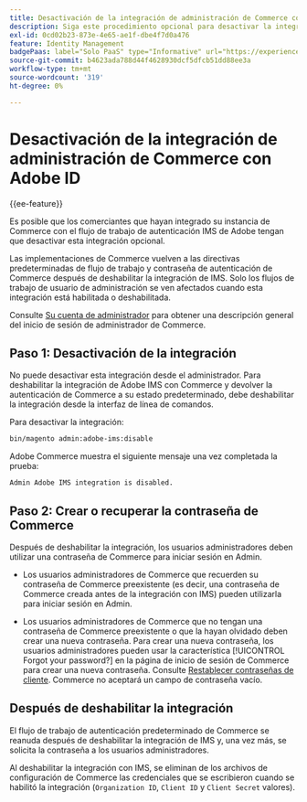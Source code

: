 ```yaml
---
title: Desactivación de la integración de administración de Commerce con Adobe ID
description: Siga este procedimiento opcional para desactivar la integración de Adobe Commerce Admin con Adobe IMS.
exl-id: 0cd02b23-873e-4e65-ae1f-dbe4f7d0a476
feature: Identity Management
badgePaas: label="Solo PaaS" type="Informative" url="https://experienceleague.adobe.com/es/docs/commerce/user-guides/product-solutions" tooltip="Se aplica solo a proyectos de Adobe Commerce en la nube (infraestructura PaaS administrada por Adobe) y a proyectos locales."
source-git-commit: b4623ada788d44f4628930dcf5dfcb51dd88ee3a
workflow-type: tm+mt
source-wordcount: '319'
ht-degree: 0%

---
```


# Desactivación de la integración de administración de Commerce con Adobe ID

{{ee-feature}}

Es posible que los comerciantes que hayan integrado su instancia de Commerce con el flujo de trabajo de autenticación IMS de Adobe tengan que desactivar esta integración opcional.

Las implementaciones de Commerce vuelven a las directivas predeterminadas de flujo de trabajo y contraseña de autenticación de Commerce después de deshabilitar la integración de IMS. Solo los flujos de trabajo de usuario de administración se ven afectados cuando esta integración está habilitada o deshabilitada.

Consulte [Su cuenta de administrador](https://experienceleague.adobe.com/docs/commerce-admin/start/admin/admin-signin.html?lang=es) para obtener una descripción general del inicio de sesión de administrador de Commerce.

## Paso 1: Desactivación de la integración

No puede desactivar esta integración desde el administrador. Para deshabilitar la integración de Adobe IMS con Commerce y devolver la autenticación de Commerce a su estado predeterminado, debe deshabilitar la integración desde la interfaz de línea de comandos.

Para desactivar la integración:

```bash
bin/magento admin:adobe-ims:disable
```

Adobe Commerce muestra el siguiente mensaje una vez completada la prueba:

```
Admin Adobe IMS integration is disabled.
```

## Paso 2: Crear o recuperar la contraseña de Commerce

Después de deshabilitar la integración, los usuarios administradores deben utilizar una contraseña de Commerce para iniciar sesión en Admin.

* Los usuarios administradores de Commerce que recuerden su contraseña de Commerce preexistente (es decir, una contraseña de Commerce creada antes de la integración con IMS) pueden utilizarla para iniciar sesión en Admin.

* Los usuarios administradores de Commerce que no tengan una contraseña de Commerce preexistente o que la hayan olvidado deben crear una nueva contraseña. Para crear una nueva contraseña, los usuarios administradores pueden usar la característica [!UICONTROL Forgot your password?] en la página de inicio de sesión de Commerce para crear una nueva contraseña. Consulte [Restablecer contraseñas de cliente](https://experienceleague.adobe.com/docs/commerce-admin/customers/customer-accounts/configure/password-reset.html?lang=es). Commerce no aceptará un campo de contraseña vacío.

## Después de deshabilitar la integración

El flujo de trabajo de autenticación predeterminado de Commerce se reanuda después de deshabilitar la integración de IMS y, una vez más, se solicita la contraseña a los usuarios administradores.

Al deshabilitar la integración con IMS, se eliminan de los archivos de configuración de Commerce las credenciales que se escribieron cuando se habilitó la integración (`Organization ID`, `Client ID` y `Client Secret` valores).
